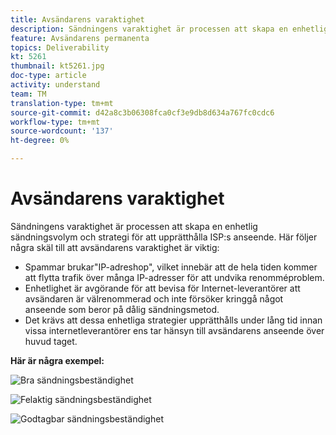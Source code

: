 ```yaml
---
title: Avsändarens varaktighet
description: Sändningens varaktighet är processen att skapa en enhetlig sändningsvolym och strategi för att upprätthålla ISP:s anseende.
feature: Avsändarens permanenta
topics: Deliverability
kt: 5261
thumbnail: kt5261.jpg
doc-type: article
activity: understand
team: TM
translation-type: tm+mt
source-git-commit: d42a8c3b06308fca0cf3e9db8d634a767fc0cdc6
workflow-type: tm+mt
source-wordcount: '137'
ht-degree: 0%

---
```



# Avsändarens varaktighet

Sändningens varaktighet är processen att skapa en enhetlig sändningsvolym och strategi för att upprätthålla ISP:s anseende. Här följer några skäl till att avsändarens varaktighet är viktig:

* Spammar brukar&quot;IP-adreshop&quot;, vilket innebär att de hela tiden kommer att flytta trafik över många IP-adresser för att undvika renomméproblem.
* Enhetlighet är avgörande för att bevisa för Internet-leverantörer att avsändaren är välrenommerad och inte försöker kringgå något anseende som beror på dålig sändningsmetod.
* Det krävs att dessa enhetliga strategier upprätthålls under lång tid innan vissa internetleverantörer ens tar hänsyn till avsändarens anseende över huvud taget.

**Här är några exempel:**

![Bra sändningsbeständighet](assets/Sender_Permanence_1.png)

![Felaktig sändningsbeständighet](assets/Sender_Permanence_2.png)

![Godtagbar sändningsbeständighet](assets/Sender_Permanence_3.png)
